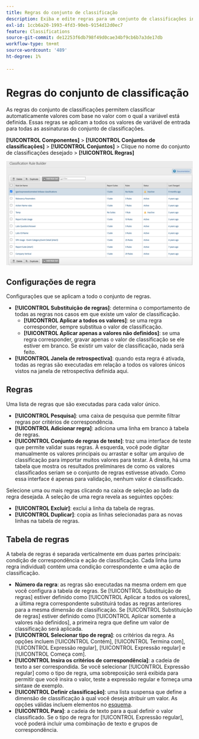 ```yaml
---
title: Regras do conjunto de classificação
description: Exiba e edite regras para um conjunto de classificações individual.
exl-id: 1ccb6a20-1993-4fd3-90eb-9154d12d0ec7
feature: Classifications
source-git-commit: de12253f6db798f49d0cae34bf9cb6b7a3de17db
workflow-type: tm+mt
source-wordcount: '489'
ht-degree: 1%

---
```


# Regras do conjunto de classificação

As regras do conjunto de classificações permitem classificar automaticamente valores com base no valor com o qual a variável está definida. Essas regras se aplicam a todos os valores de variável de entrada para todas as assinaturas do conjunto de classificações.

**[!UICONTROL Componentes]** > **[!UICONTROL Conjuntos de classificações]** > **[!UICONTROL Conjuntos]** > Clique no nome do conjunto de classificações desejado > **[!UICONTROL Regras]**

![interface do usuário de regras do conjunto de classificações](../../assets/csets-rules.png)

## Configurações de regra

Configurações que se aplicam a todo o conjunto de regras.

* **[!UICONTROL Substituição de regras]**: determina o comportamento de todas as regras nos casos em que existe um valor de classificação.
   * **[!UICONTROL Aplicar a todos os valores]**: se uma regra corresponder, sempre substitua o valor de classificação.
   * **[!UICONTROL Aplicar apenas a valores não definidos]**: se uma regra corresponder, gravar apenas o valor de classificação se ele estiver em branco. Se existir um valor de classificação, nada será feito.
* **[!UICONTROL Janela de retrospectiva]**: quando esta regra é ativada, todas as regras são executadas em relação a todos os valores únicos vistos na janela de retrospectiva definida aqui.

## Regras

Uma lista de regras que são executadas para cada valor único.

* **[!UICONTROL Pesquisa]**: uma caixa de pesquisa que permite filtrar regras por critérios de correspondência.
* **[!UICONTROL Adicionar regra]**: adiciona uma linha em branco à tabela de regras.
* **[!UICONTROL Conjunto de regras de teste]**: traz uma interface de teste que permite validar suas regras. À esquerda, você pode digitar manualmente os valores principais ou arrastar e soltar um arquivo de classificação para importar muitos valores para testar. À direita, há uma tabela que mostra os resultados preliminares de como os valores classificados seriam se o conjunto de regras estivesse ativado. Como essa interface é apenas para validação, nenhum valor é classificado.

Selecione uma ou mais regras clicando na caixa de seleção ao lado da regra desejada. A seleção de uma regra revela as seguintes opções:

* **[!UICONTROL Excluir]**: exclui a linha da tabela de regras.
* **[!UICONTROL Duplicar]**: copia as linhas selecionadas para as novas linhas na tabela de regras.

## Tabela de regras

A tabela de regras é separada verticalmente em duas partes principais: condição de correspondência e ação de classificação. Cada linha (uma regra individual) contém uma condição correspondente e uma ação de classificação.

* **Número da regra**: as regras são executadas na mesma ordem em que você configura a tabela de regras. Se [!UICONTROL Substituição de regras] estiver definido como [!UICONTROL Aplicar a todos os valores], a última regra correspondente substituirá todas as regras anteriores para a mesma dimensão de classificação. Se [!UICONTROL Substituição de regras] estiver definido como [!UICONTROL Aplicar somente a valores não definidos], a primeira regra que define um valor de classificação será aplicada.
* **[!UICONTROL Selecionar tipo de regra]**: os critérios da regra. As opções incluem [!UICONTROL Contém], [!UICONTROL Termina com], [!UICONTROL Expressão regular], [!UICONTROL Expressão regular] e [!UICONTROL Começa com].
* **[!UICONTROL Insira os critérios de correspondência]**: a cadeia de texto a ser correspondida. Se você selecionar [!UICONTROL Expressão regular] como o tipo de regra, uma sobreposição será exibida para permitir que você insira o valor, teste a expressão regular e forneça uma sintaxe de exemplo.
* **[!UICONTROL Definir classificação]**: uma lista suspensa que define a dimensão de classificação à qual você deseja atribuir um valor. As opções válidas incluem elementos no [esquema](schema.md).
* **[!UICONTROL Para]**: a cadeia de texto para a qual definir o valor classificado. Se o tipo de regra for [!UICONTROL Expressão regular], você poderá incluir uma combinação de texto e grupos de correspondência.

